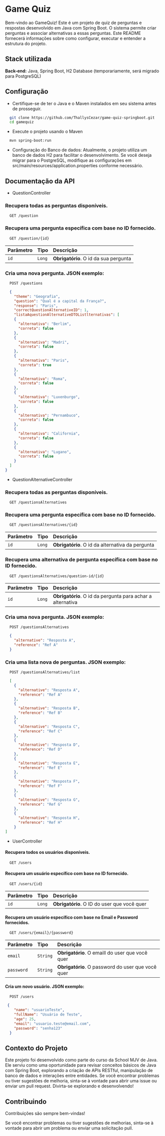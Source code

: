 
# Game Quiz

Bem-vindo ao GameQuiz! Este é um projeto de quiz de perguntas e respostas desenvolvido em Java com Spring Boot. O sistema permite criar perguntas e associar alternativas a essas perguntas. Este README fornecerá informações sobre como configurar, executar e entender a estrutura do projeto.


## Stack utilizada

**Back-end:** Java, Spring Boot, H2 Database (temporariamente, será migrado para PostgreSQL)


## Configuração

- Certifique-se de ter o Java e o Maven instalados em seu sistema antes de prosseguir.

```bash
  git clone https://github.com/ThallysCezar/game-quiz-springboot.git
  cd gamequiz
```

- Execute o projeto usando o Maven

```bash
  mvn spring-boot:run
```
- Configuração do Banco de dados:
    Atualmente, o projeto utiliza um banco de dados H2 para facilitar o desenvolvimento. Se você deseja migrar para o PostgreSQL, modifique as configurações em src/main/resources/application.properties conforme necessário.
## Documentação da API
- QuestionController

### Recupera todas as perguntas disponíveis.

```http
  GET /question
```

### Recupera uma pergunta específica com base no ID fornecido.

```http
  GET /question/{id}
```

| Parâmetro   | Tipo       | Descrição                           |
| :---------- | :--------- | :---------------------------------- |
| `id` | `Long` | **Obrigatório**. O id da sua pergunta  |

### Cria uma nova pergunta. JSON exemplo:

```http
  POST /questions
```
```JSON
  {
    "theme": "Geografia",
    "question": "Qual é a capital da França?",
    "response": "Paris",
    "correctQuestionAlternativeID": 1,
    "listaAquestionAlternativeDTOListlternativas": [
    {
      "alternativa": "Berlim",
      "correta": false
    },
    {
      "alternativa": "Madri",
      "correta": false
    },
    {
      "alternativa": "Paris",
      "correta": true
    },
    {
      "alternativa": "Roma",
      "correta": false
    },
    {
      "alternativa": "Luxenburgo",
      "correta": false
    },
    {
      "alternativa": "Pernambuco",
      "correta": false
    },
    {
      "alternativa": "California",
      "correta": false
    },
    {
      "alternativa": "Lugano",
      "correta": false
    }
  ]
}
```

- QuestionAlternativeController

### Recupera todas as perguntas disponíveis.
```http
  GET /questionsAlternatives
```

### Recupera uma pergunta específica com base no ID fornecido.

```http
  GET /questionsAlternatives/{id}
```

| Parâmetro   | Tipo       | Descrição                           |
| :---------- | :--------- | :---------------------------------- |
| `id` | `Long` | **Obrigatório**. O id da alternativa da pergunta  |

### Recupera uma alternativa de pergunta específica com base no ID fornecido.

```http
  GET /questionsAlternatives/question-id/{id}
```

| Parâmetro   | Tipo       | Descrição                           |
| :---------- | :--------- | :---------------------------------- |
| `id` | `Long` | **Obrigatório**. O id da pergunta para achar a alternativa |

### Cria uma nova pergunta. JSON exemplo:

```http
  POST /questionsAlternatives
```
```JSON
  {
    "alternative": "Resposta A",
    "reference": "Ref A"
  }

```
### Cria uma lista nova de perguntas. JSON exemplo:

```http
  POST /questionsAlternatives/list
```
```JSON
  [
    {
      "alternative": "Resposta A",
      "reference": "Ref A"
    },
    {
      "alternative": "Resposta B",
      "reference": "Ref B"
    },
    {
      "alternative": "Resposta C",
      "reference": "Ref C"
    },
    {
      "alternative": "Resposta D",
      "reference": "Ref D"
    },
    {
      "alternative": "Resposta E",
      "reference": "Ref E"
    },
    {
      "alternative": "Resposta F",
      "reference": "Ref F"
    },
    {
      "alternative": "Resposta G",
      "reference": "Ref G"
    },
    {
      "alternative": "Resposta H",
      "reference": "Ref H"
    }
]
```

- UserController
#### Recupera todos os usuários disponíveis.

```http
  GET /users
```

#### Recupera um usuário específico com base no ID fornecido.

```http
  GET /users/{id}
```

| Parâmetro   | Tipo       | Descrição                                   |
| :---------- | :--------- | :------------------------------------------ |
| `id`      | `Long` | **Obrigatório**. O ID do user que você quer |

#### Recupera um usuário específico com base no Email e Password fornecidos.

```http
  GET /users/{email}/{password}
```

| Parâmetro   | Tipo       | Descrição                                   |
| :---------- | :--------- | :------------------------------------------ |
| `email`      | `String` | **Obrigatório**. O emaill do user que você quer |
| `password`      | `String` | **Obrigatório**. O password do user que você quer |

#### Cria um novo usuário. JSON exemplo:

```http
  POST /users
```
```JSON
 {
    "name": "usuarioTeste",
    "fullName": "Usuário de Teste",
    "age": 25,
    "email": "usuario.teste@email.com",
    "password": "senha123"
  }
```


## Contexto do Projeto

Este projeto foi desenvolvido como parte do curso da School MJV de Java. Ele serviu como uma oportunidade para revisar conceitos básicos de Java com Spring Boot, explorando a criação de APIs RESTful, manipulação de banco de dados e interações entre entidades. Se você encontrar problemas ou tiver sugestões de melhoria, sinta-se à vontade para abrir uma issue ou enviar um pull request. Divirta-se explorando e desenvolvendo!


## Contribuindo

Contribuições são sempre bem-vindas!

Se você encontrar problemas ou tiver sugestões de melhorias, sinta-se à vontade para abrir um problema ou enviar uma solicitação pull.

